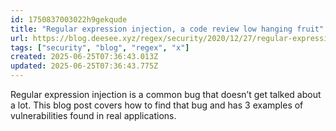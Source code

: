 ```yaml
---
id: 1750837003022h9gekqude
title: "Regular expression injection, a code review low hanging fruit"
url: https://blog.deesee.xyz/regex/security/2020/12/27/regular-expression-injection.html
tags: ["security", "blog", "regex", "x"]
created: 2025-06-25T07:36:43.013Z
updated: 2025-06-25T07:36:43.775Z
---
```

Regular expression injection is a common bug that doesn’t get talked about a lot. This blog post covers how to find that bug and has 3 examples of vulnerabilities found in real applications.
